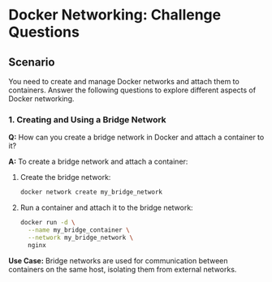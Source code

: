# Docker Networking: Challenge Questions

## Scenario

You need to create and manage Docker networks and attach them to containers. Answer the following questions to explore different aspects of Docker networking.

### 1. Creating and Using a Bridge Network

**Q:** How can you create a bridge network in Docker and attach a container to it?

**A:** To create a bridge network and attach a container:

1. Create the bridge network:

    ```bash
    docker network create my_bridge_network
    ```

2. Run a container and attach it to the bridge network:

    ```bash
    docker run -d \
      --name my_bridge_container \
      --network my_bridge_network \
      nginx
    ```

**Use Case:** Bridge networks are used for communication between containers on the same host, isolating them from external networks.